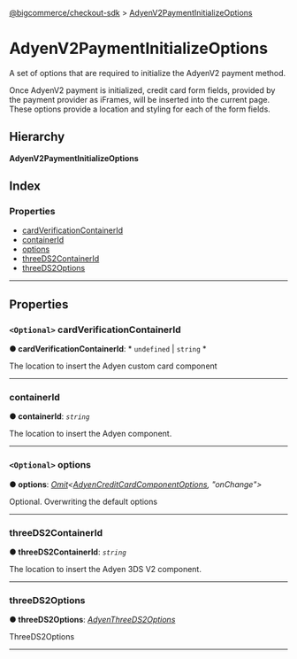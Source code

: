 [@bigcommerce/checkout-sdk](../README.md) > [AdyenV2PaymentInitializeOptions](../interfaces/adyenv2paymentinitializeoptions.md)

# AdyenV2PaymentInitializeOptions

A set of options that are required to initialize the AdyenV2 payment method.

Once AdyenV2 payment is initialized, credit card form fields, provided by the payment provider as iFrames, will be inserted into the current page. These options provide a location and styling for each of the form fields.

## Hierarchy

**AdyenV2PaymentInitializeOptions**

## Index

### Properties

* [cardVerificationContainerId](adyenv2paymentinitializeoptions.md#cardverificationcontainerid)
* [containerId](adyenv2paymentinitializeoptions.md#containerid)
* [options](adyenv2paymentinitializeoptions.md#options)
* [threeDS2ContainerId](adyenv2paymentinitializeoptions.md#threeds2containerid)
* [threeDS2Options](adyenv2paymentinitializeoptions.md#threeds2options)

---

## Properties

<a id="cardverificationcontainerid"></a>

### `<Optional>` cardVerificationContainerId

**● cardVerificationContainerId**: * `undefined` &#124; `string`
*

The location to insert the Adyen custom card component

___
<a id="containerid"></a>

###  containerId

**● containerId**: *`string`*

The location to insert the Adyen component.

___
<a id="options"></a>

### `<Optional>` options

**● options**: *[Omit](../#omit)<[AdyenCreditCardComponentOptions](adyencreditcardcomponentoptions.md), "onChange">*

Optional. Overwriting the default options

___
<a id="threeds2containerid"></a>

###  threeDS2ContainerId

**● threeDS2ContainerId**: *`string`*

The location to insert the Adyen 3DS V2 component.

___
<a id="threeds2options"></a>

###  threeDS2Options

**● threeDS2Options**: *[AdyenThreeDS2Options](adyenthreeds2options.md)*

ThreeDS2Options

___

